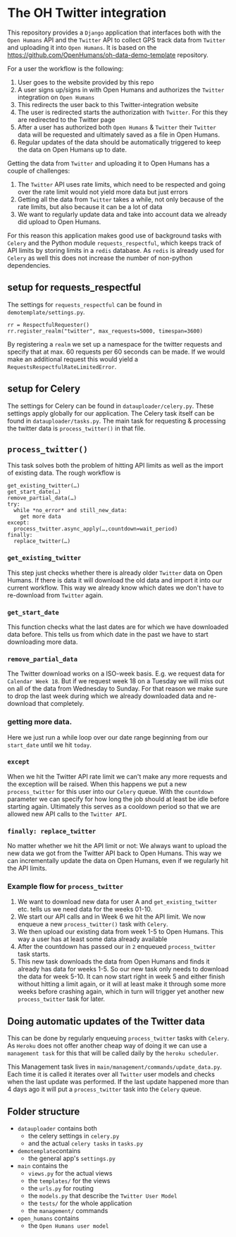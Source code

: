 # The OH Twitter integration

<!-- [![Build Status](https://travis-ci.org/OpenHumans/oh-moves-source.svg?branch=master)](https://travis-ci.org/OpenHumans/oh-moves-source) -->

This repository provides a `Django` application that interfaces both with the `Open Humans` API and the `Twitter` API to collect GPS track data from `Twitter` and uploading it into `Open Humans`. It is based on the https://github.com/OpenHumans/oh-data-demo-template repository.

For a user the workflow is the following:

1. User goes to the website provided by this repo
2. A user signs up/signs in with Open Humans and authorizes the `Twitter` integration on `Open Humans`
3. This redirects the user back to this Twitter-integration website
4. The user is redirected starts the authorization with `Twitter`. For this they are redirected to the Twitter page
5. After a user has authorized both `Open Humans` & `Twitter` their `Twitter` data will be requested and ultimately saved as a file in Open Humans.
6. Regular updates of the data should be automatically triggered to keep the data on Open Humans up to date.

Getting the data from `Twitter` and uploading it to Open Humans has a couple of challenges:
1. The `Twitter` API uses rate limits, which need to be respected and going over the rate limit would not yield more data but just errors
2. Getting all the data from `Twitter` takes a while, not only because of the rate limits, but also because it can be a lot of data
3. We want to regularly update data and take into account data we already did upload to Open Humans.

For this reason this application makes good use of background tasks with `Celery` and the Python module `requests_respectful`, which keeps track of API limits by storing limits in a `redis` database. As `redis` is already used for `Celery` as well this does not increase the number of non-python dependencies.

## setup for requests_respectful
The settings for `requests_respectful` can be found in `demotemplate/settings.py`.

```
rr = RespectfulRequester()
rr.register_realm("twitter", max_requests=5000, timespan=3600)
```
By registering a `realm` we set up a namespace for the twitter requests and specify that at max. 60 requests per 60 seconds can be made. If we would make an additional request this would yield a `RequestsRespectfulRateLimitedError`.

## setup for Celery
The settings for Celery can be found in `datauploader/celery.py`. These settings apply globally for our application. The Celery task itself can be found in `datauploader/tasks.py`. The main task for requesting & processing the twitter data is `process_twitter()` in that file.

## `process_twitter()`
This task solves both the problem of hitting API limits as well as the import of existing data.
The rough workflow is

```
get_existing_twitter(…)
get_start_date(…)
remove_partial_data(…)
try:
  while *no_error* and still_new_data:
    get more data
except:
  process_twitter.async_apply(…,countdown=wait_period)
finally:
  replace_twitter(…)
```

### `get_existing_twitter`
This step just checks whether there is already older `Twitter` data on Open Humans. If there is data
it will download the old data and import it into our current workflow. This way we already know which dates we don't have to re-download from `Twitter` again.

### `get_start_date`
This function checks what the last dates are for which we have downloaded data before. This tells us from which date in the past we have to start downloading more data.

### `remove_partial_data`
The Twitter download works on a ISO-week basis. E.g. we request data for `Calendar Week 18`. But if we request week 18 on a Tuesday we will miss out on all of the data from Wednesday to Sunday. For that reason we make sure to drop the last week during which we already downloaded data and re-download that completely.

### getting more data.
Here we just run a while loop over our date range beginning from our `start_date` until we hit `today`.

### `except`
When we hit the Twitter API rate limit we can't make any more requests and the exception will be raised. When this happens we put a new `process_twitter` for this user into our `Celery` queue. With the `countdown` parameter we can specify for how long the job should at least be idle before starting again. Ultimately this serves as a cooldown period so that we are allowed new API calls to the `Twitter API`.

### `finally: replace_twitter`
No matter whether we hit the API limit or not: We always want to upload the new data we got from the Twitter API back to Open Humans. This way we can incrementally update the data on Open Humans, even if we regularly hit the API limits.

### Example flow for `process_twitter`
1. We want to download new data for user A and `get_existing_twitter` etc. tells us we need data for the weeks 01-10.
2. We start our API calls and in Week 6 we hit the API limit. We now enqueue a new `process_twitter()` task with `Celery`.
3. We then upload our existing data from week 1-5 to Open Humans. This way a user has at least some data already available
4. After the countdown has passed our in `2` enqueued `process_twitter` task starts.
5. This new task downloads the data from Open Humans and finds it already has data for weeks 1-5. So our new task only needs to download the data for week 5-10. It can now start right in week 5 and either finish without hitting a limit again, or it will at least make it through some more weeks before crashing again, which in turn will trigger yet another new `process_twitter` task for later.

## Doing automatic updates of the Twitter data
This can be done by regularly enqueuing `process_twitter` tasks with `Celery`. As `Heroku` does not offer another cheap way of doing it we can use a `management task` for this that will be called daily by the `heroku scheduler`.

This Management task lives in `main/management/commands/update_data.py`. Each time it is called it iterates over all `Twitter` user models and checks when the last update was performed. If the last update happened more than 4 days ago it will put a `process_twitter` task into the `Celery` queue.

## Folder structure

- `datauploader` contains both
  - the celery settings in `celery.py`
  - and the actual `celery tasks` in `tasks.py`
- `demotemplate`contains
  - the general app's `settings.py`
- `main` contains the
  - `views.py` for the actual views
  - the `templates/` for the views
  - the `urls.py` for routing
  - the `models.py` that describe the `Twitter User Model`
  - the `tests/` for the whole application
  - the `management/` commands
- `open_humans` contains
  - the `Open Humans user model`
